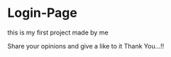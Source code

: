 # Login-Page
this is my first project made by me

Share your opinions and give a like to it
Thank You...!!
